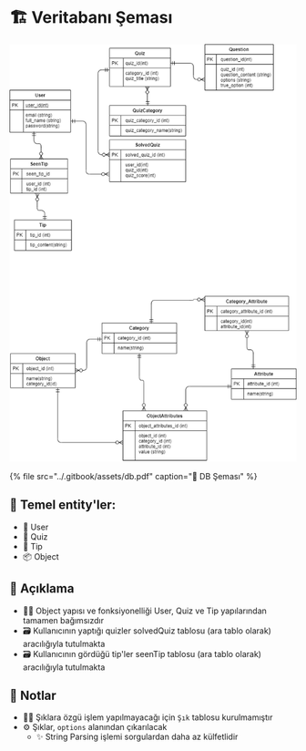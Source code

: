 # 🏗️ Veritabanı Şeması

![](../.gitbook/assets/db%20%281%29.png)

{% file src="../.gitbook/assets/db.pdf" caption="👀 DB Şeması" %}

## 🧱 Temel entity'ler:

* 👤 User
* 📃 Quiz
* 🔸 Tip
* 📦 Object

## 🎤 Açıklama

* 👮‍♀️ Object yapısı ve fonksiyonelliği User, Quiz ve Tip yapılarından tamamen bağımsızdır
* 🗃️ Kullanıcının yaptığı quizler solvedQuiz tablosu \(ara tablo olarak\) aracılığıyla tutulmakta
* 🗃️ Kullanıcının gördüğü tip'ler seenTip tablosu \(ara tablo olarak\) aracılığıyla tutulmakta

 

## 📝 Notlar

* 👮‍♂️ Şıklara özgü işlem yapılmayacağı için `Şık` tablosu kurulmamıştır
* ⚙️ Şıklar, `options` alanından çıkarılacak
  * ✨ String Parsing işlemi sorgulardan daha az külfetlidir

